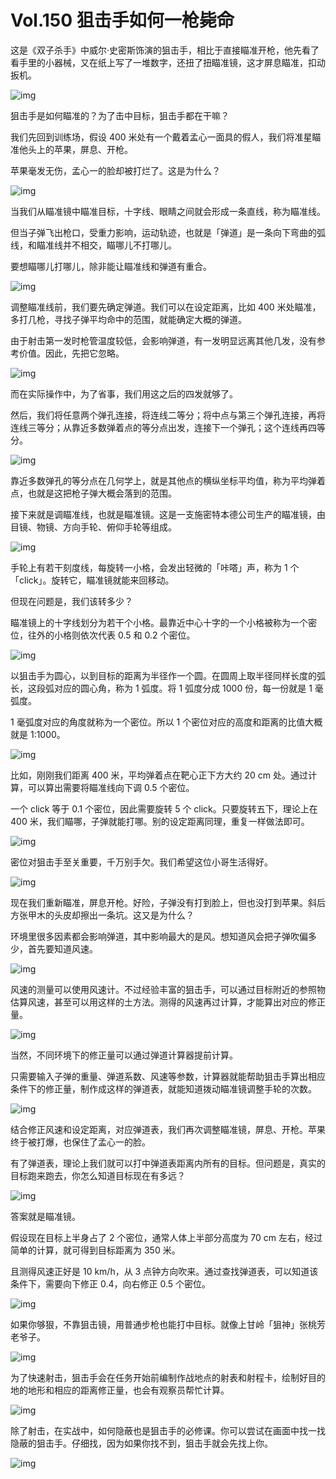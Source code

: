 # Vol.150 狙击手如何一枪毙命

这是《双子杀手》中威尔·史密斯饰演的狙击手，相比于直接瞄准开枪，他先看了看手里的小器械，又在纸上写了一堆数字，还扭了扭瞄准镜，这才屏息瞄准，扣动扳机。



![img](https://cdn.jsdelivr.net/gh/just-prog/static/img/202108221417239.gif)

狙击手是如何瞄准的？为了击中目标，狙击手都在干嘛？

我们先回到训练场，假设 400 米处有一个戴着孟心一面具的假人，我们将准星瞄准他头上的苹果，屏息、开枪。

苹果毫发无伤，孟心一的脸却被打烂了。这是为什么？

![img](https://cdn.jsdelivr.net/gh/just-prog/static/img/202108221417051.gif)

当我们从瞄准镜中瞄准目标，十字线、眼睛之间就会形成一条直线，称为瞄准线。



但当子弹飞出枪口，受重力影响，运动轨迹，也就是「弹道」是一条向下弯曲的弧线，和瞄准线并不相交，瞄哪儿不打哪儿。

要想瞄哪儿打哪儿，除非能让瞄准线和弹道有重合。



![img](https://cdn.jsdelivr.net/gh/just-prog/static/img/202108221417051.png)

调整瞄准线前，我们要先确定弹道。我们可以在设定距离，比如 400 米处瞄准，多打几枪，寻找子弹平均命中的范围，就能确定大概的弹道。

由于射击第一发时枪管温度较低，会影响弹道，有一发明显远离其他几发，没有参考价值。因此，先把它忽略。

![img](https://cdn.jsdelivr.net/gh/just-prog/static/img/202108221418529.png)

而在实际操作中，为了省事，我们用这之后的四发就够了。

然后，我们将任意两个弹孔连接，将连线二等分；将中点与第三个弹孔连接，再将连线三等分；从靠近多数弹着点的等分点出发，连接下一个弹孔；这个连线再四等分。

![img](https://cdn.jsdelivr.net/gh/just-prog/static/img/202108221417682.png)

靠近多数弹孔的等分点在几何学上，就是其他点的横纵坐标平均值，称为平均弹着点，也就是这把枪子弹大概会落到的范围。

接下来就是调瞄准线，也就是瞄准镜。这是一支施密特本德公司生产的瞄准镜，由目镜、物镜、方向手轮、俯仰手轮等组成。

![img](https://cdn.jsdelivr.net/gh/just-prog/static/img/202108221417633.png)

手轮上有若干刻度线，每旋转一小格，会发出轻微的「咔嗒」声，称为 1 个「click」。旋转它，瞄准镜就能来回移动。

但现在问题是，我们该转多少？

瞄准镜上的十字线划分为若干个小格。最靠近中心十字的一个小格被称为一个密位，往外的小格则依次代表 0.5 和 0.2 个密位。

![img](https://cdn.jsdelivr.net/gh/just-prog/static/img/202108221417550.gif)

以狙击手为圆心，以到目标的距离为半径作一个圆。在圆周上取半径同样长度的弧长，这段弧对应的圆心角，称为 1 弧度。将 1 弧度分成 1000 份，每一份就是 1 毫弧度。

1 毫弧度对应的角度就称为一个密位。所以 1 个密位对应的高度和距离的比值大概就是 1:1000。

![img](https://cdn.jsdelivr.net/gh/just-prog/static/img/202108221417213.png)

比如，刚刚我们距离 400 米，平均弹着点在靶心正下方大约 20 cm 处。通过计算，可以算出需要将瞄准线向下调 0.5 个密位。

一个 click 等于 0.1 个密位，因此需要旋转 5 个 click。只要旋转五下，理论上在 400 米，我们瞄哪，子弹就能打哪。别的设定距离同理，重复一样做法即可。

![img](https://cdn.jsdelivr.net/gh/just-prog/static/img/202108221417485.jpeg)

密位对狙击手至关重要，千万别手欠。我们希望这位小哥生活得好。

![img](https://cdn.jsdelivr.net/gh/just-prog/static/img/202108221417816.gif)

现在我们重新瞄准，屏息开枪。好险，子弹没有打到脸上，但也没打到苹果。斜后方张甲木的头皮却擦出一条坑。这又是为什么？

环境里很多因素都会影响弹道，其中影响最大的是风。想知道风会把子弹吹偏多少，首先要知道风速。

![img](https://cdn.jsdelivr.net/gh/just-prog/static/img/202108221417713.jpeg)

风速的测量可以使用风速计。不过经验丰富的狙击手，可以通过目标附近的参照物估算风速，甚至可以用这样的土方法。测得的风速再过计算，才能算出对应的修正量。

![img](https://cdn.jsdelivr.net/gh/just-prog/static/img/202108221418940.gif)



当然，不同环境下的修正量可以通过弹道计算器提前计算。

只需要输入子弹的重量、弹道系数、风速等参数，计算器就能帮助狙击手算出相应条件下的修正量，制作成这样的弹道表，就能知道拨动瞄准镜调整手轮的次数。

![img](https://cdn.jsdelivr.net/gh/just-prog/static/img/202108221417578.jpeg)

结合修正风速和设定距离，对应弹道表，我们再次调整瞄准镜，屏息、开枪。苹果终于被打爆，也保住了孟心一的脸。

有了弹道表，理论上我们就可以打中弹道表距离内所有的目标。但问题是，真实的目标跑来跑去，你怎么知道目标现在有多远？

![img](https://cdn.jsdelivr.net/gh/just-prog/static/img/202108221417235.jpeg)

答案就是瞄准镜。

假设现在目标上半身占了 2 个密位，通常人体上半部分高度为 70 cm 左右，经过简单的计算，就可得到目标距离为 350 米。

且测得风速正好是 10 km/h，从 3 点钟方向吹来。通过查找弹道表，可以知道该条件下，需要向下修正 0.4，向右修正 0.5 个密位。

![img](https://cdn.jsdelivr.net/gh/just-prog/static/img/202108221417006.jpeg)

如果你够狠，不靠狙击镜，用普通步枪也能打中目标。就像上甘岭「狙神」张桃芳老爷子。

![img](https://cdn.jsdelivr.net/gh/just-prog/static/img/202108221417380.jpeg)

为了快速射击，狙击手会在任务开始前编制作战地点的射表和射程卡，绘制好目的地的地形和相应的距离修正量，也会有观察员帮忙计算。

![img](https://cdn.jsdelivr.net/gh/just-prog/static/img/202108221417524.jpeg)

除了射击，在实战中，如何隐蔽也是狙击手的必修课。你可以尝试在画面中找一找隐蔽的狙击手。仔细找，因为如果你找不到，狙击手就会先找上你。

![img](https://cdn.jsdelivr.net/gh/just-prog/static/img/202108221417636.gif)
